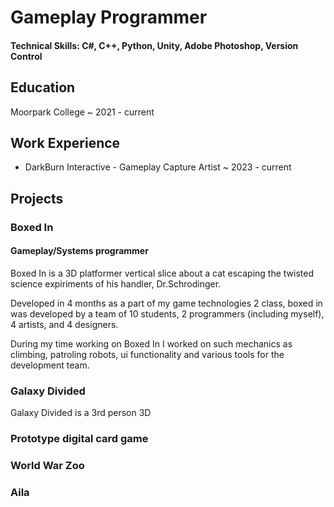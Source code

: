# Gameplay Programmer

#### Technical Skills: C#, C++, Python, Unity, Adobe Photoshop, Version Control

## Education
Moorpark College ~ 2021 - current

## Work Experience
- DarkBurn Interactive - Gameplay Capture Artist ~ 2023 - current

## Projects

### Boxed In
#### Gameplay/Systems programmer
<!--insert image/videos here-->

Boxed In is a 3D platformer vertical slice about a cat escaping the twisted science expiriments of his handler, Dr.Schrodinger.

Developed in 4 months as a part of my game technologies 2 class, boxed in was developed by a team of 10 students, 2 programmers (including myself), 4 artists, and 4 designers.

During my time working on Boxed In I worked on such mechanics as climbing, patroling robots, ui functionality and various tools for the development team.

### Galaxy Divided
<!--insert image/videos here-->
Galaxy Divided is a 3rd person 3D 

### Prototype digital card game

### World War Zoo

### Aila
